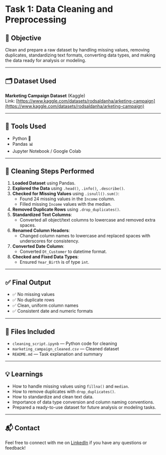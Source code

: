 # Task 1: Data Cleaning and Preprocessing

## 📌 Objective
Clean and prepare a raw dataset by handling missing values, removing duplicates, standardizing text formats, converting data types, and making the data ready for analysis or modeling.

---

## 🗂 Dataset Used
**Marketing Campaign Dataset** (Kaggle)  
Link: [https://www.kaggle.com/datasets/rodsaldanha/arketing-campaign](https://www.kaggle.com/datasets/rodsaldanha/arketing-campaign)

---

## 🔧 Tools Used
- Python 🐍
- Pandas 📊
- Jupyter Notebook / Google Colab

---

## 🧹 Cleaning Steps Performed

1. **Loaded Dataset** using Pandas.
2. **Explored the Data** using `.head()`, `.info()`, `.describe()`.
3. **Checked for Missing Values** using `.isnull().sum()`:
   - Found 24 missing values in the `Income` column.
   - Filled missing `Income` values with the median.
4. **Removed Duplicate Rows** using `.drop_duplicates()`.
5. **Standardized Text Columns**:
   - Converted all object/text columns to lowercase and removed extra spaces.
6. **Renamed Column Headers**:
   - Changed column names to lowercase and replaced spaces with underscores for consistency.
7. **Converted Date Column**:
   - Converted `Dt_Customer` to datetime format.
8. **Checked and Fixed Data Types**:
   - Ensured `Year_Birth` is of type `int`.

---

## ✅ Final Output

- ✅ No missing values
- ✅ No duplicate rows
- ✅ Clean, uniform column names
- ✅ Consistent date and numeric formats

---

## 📁 Files Included

- `cleaning_script.ipynb` — Python code for cleaning
- `marketing_campaign_cleaned.csv` — Cleaned dataset
- `README.md` — Task explanation and summary

---

## 💡 Learnings

- How to handle missing values using `fillna()` and `median`.
- How to remove duplicates with `drop_duplicates()`.
- How to standardize and clean text data.
- Importance of data type conversion and column naming conventions.
- Prepared a ready-to-use dataset for future analysis or modeling tasks.

---

## 📬 Contact

Feel free to connect with me on [LinkedIn](https://linkedin.com/in/sanika-palaw-7583a3289) if you have any questions or feedback!

